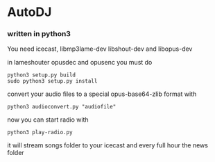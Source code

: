 # AutoDJ
### written in python3

You need icecast, libmp3lame-dev libshout-dev and libopus-dev

in lameshouter opusdec and opusenc you must do
```
python3 setup.py build
sudo python3 setup.py install
```

convert your audio files to a special opus-base64-zlib format with
```
python3 audioconvert.py "audiofile"
```

now you can start radio with
```
python3 play-radio.py
```

it will stream songs folder to your icecast and every full hour
the news folder
